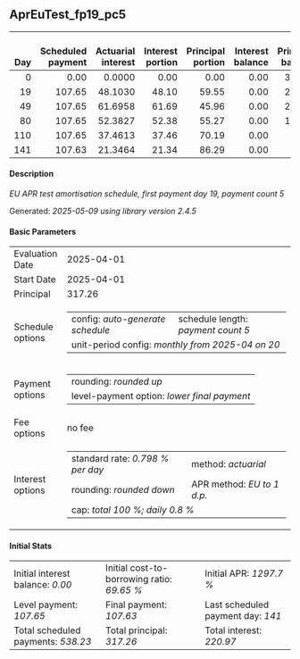 <h2>AprEuTest_fp19_pc5</h2>
<table>
    <thead style="vertical-align: bottom;">
        <th style="text-align: right;">Day</th>
        <th style="text-align: right;">Scheduled payment</th>
        <th style="text-align: right;">Actuarial interest</th>
        <th style="text-align: right;">Interest portion</th>
        <th style="text-align: right;">Principal portion</th>
        <th style="text-align: right;">Interest balance</th>
        <th style="text-align: right;">Principal balance</th>
        <th style="text-align: right;">Total actuarial interest</th>
        <th style="text-align: right;">Total interest</th>
        <th style="text-align: right;">Total principal</th>
    </thead>
    <tr style="text-align: right;">
        <td class="ci00">0</td>
        <td class="ci01" style="white-space: nowrap;">0.00</td>
        <td class="ci02">0.0000</td>
        <td class="ci03">0.00</td>
        <td class="ci04">0.00</td>
        <td class="ci05">0.00</td>
        <td class="ci06">317.26</td>
        <td class="ci07">0.0000</td>
        <td class="ci08">0.00</td>
        <td class="ci09">0.00</td>
    </tr>
    <tr style="text-align: right;">
        <td class="ci00">19</td>
        <td class="ci01" style="white-space: nowrap;">107.65</td>
        <td class="ci02">48.1030</td>
        <td class="ci03">48.10</td>
        <td class="ci04">59.55</td>
        <td class="ci05">0.00</td>
        <td class="ci06">257.71</td>
        <td class="ci07">48.1030</td>
        <td class="ci08">48.10</td>
        <td class="ci09">59.55</td>
    </tr>
    <tr style="text-align: right;">
        <td class="ci00">49</td>
        <td class="ci01" style="white-space: nowrap;">107.65</td>
        <td class="ci02">61.6958</td>
        <td class="ci03">61.69</td>
        <td class="ci04">45.96</td>
        <td class="ci05">0.00</td>
        <td class="ci06">211.75</td>
        <td class="ci07">109.7987</td>
        <td class="ci08">109.79</td>
        <td class="ci09">105.51</td>
    </tr>
    <tr style="text-align: right;">
        <td class="ci00">80</td>
        <td class="ci01" style="white-space: nowrap;">107.65</td>
        <td class="ci02">52.3827</td>
        <td class="ci03">52.38</td>
        <td class="ci04">55.27</td>
        <td class="ci05">0.00</td>
        <td class="ci06">156.48</td>
        <td class="ci07">162.1815</td>
        <td class="ci08">162.17</td>
        <td class="ci09">160.78</td>
    </tr>
    <tr style="text-align: right;">
        <td class="ci00">110</td>
        <td class="ci01" style="white-space: nowrap;">107.65</td>
        <td class="ci02">37.4613</td>
        <td class="ci03">37.46</td>
        <td class="ci04">70.19</td>
        <td class="ci05">0.00</td>
        <td class="ci06">86.29</td>
        <td class="ci07">199.6428</td>
        <td class="ci08">199.63</td>
        <td class="ci09">230.97</td>
    </tr>
    <tr style="text-align: right;">
        <td class="ci00">141</td>
        <td class="ci01" style="white-space: nowrap;">107.63</td>
        <td class="ci02">21.3464</td>
        <td class="ci03">21.34</td>
        <td class="ci04">86.29</td>
        <td class="ci05">0.00</td>
        <td class="ci06">0.00</td>
        <td class="ci07">220.9892</td>
        <td class="ci08">220.97</td>
        <td class="ci09">317.26</td>
    </tr>
</table>
<h4>Description</h4>
<p><i>EU APR test amortisation schedule, first payment day 19, payment count 5</i></p>
<p>Generated: <i>2025-05-09 using library version 2.4.5</i></p>
<h4>Basic Parameters</h4>
<table>
    <tr>
        <td>Evaluation Date</td>
        <td>2025-04-01</td>
    </tr>
    <tr>
        <td>Start Date</td>
        <td>2025-04-01</td>
    </tr>
    <tr>
        <td>Principal</td>
        <td>317.26</td>
    </tr>
    <tr>
        <td>Schedule options</td>
        <td>
            <table>
                <tr>
                    <td>config: <i>auto-generate schedule</i></td>
                    <td>schedule length: <i><i>payment count</i> 5</i></td>
                </tr>
                <tr>
                    <td colspan="2" style="white-space: nowrap;">unit-period config: <i>monthly from 2025-04 on 20</i></td>
                </tr>
            </table>
        </td>
    </tr>
    <tr>
        <td>Payment options</td>
        <td>
            <table>
                <tr>
                    <td>rounding: <i>rounded up</i></td>
                </tr>
                <tr>
                    <td>level-payment option: <i>lower&nbsp;final&nbsp;payment</i></td>
                </tr>
            </table>
        </td>
    </tr>
    <tr>
        <td>Fee options</td>
        <td>no fee
        </td>
    </tr>
    <tr>
        <td>Interest options</td>
        <td>
            <table>
                <tr>
                    <td>standard rate: <i>0.798 % per day</i></td>
                    <td>method: <i>actuarial</i></td>
                </tr>
                <tr>
                    <td>rounding: <i>rounded down</i></td>
                    <td>APR method: <i>EU to 1 d.p.</i></td>
                </tr>
                <tr>
                    <td colspan="2">cap: <i>total 100 %; daily 0.8 %</td>
                </tr>
            </table>
        </td>
    </tr>
</table>
<h4>Initial Stats</h4>
<table>
    <tr>
        <td>Initial interest balance: <i>0.00</i></td>
        <td>Initial cost-to-borrowing ratio: <i>69.65 %</i></td>
        <td>Initial APR: <i>1297.7 %</i></td>
    </tr>
    <tr>
        <td>Level payment: <i>107.65</i></td>
        <td>Final payment: <i>107.63</i></td>
        <td>Last scheduled payment day: <i>141</i></td>
    </tr>
    <tr>
        <td>Total scheduled payments: <i>538.23</i></td>
        <td>Total principal: <i>317.26</i></td>
        <td>Total interest: <i>220.97</i></td>
    </tr>
</table>